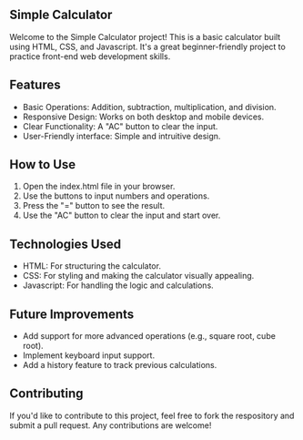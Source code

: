 ## Simple Calculator
  Welcome to the Simple Calculator project! 
  This is a basic calculator built using HTML, CSS, and Javascript. It's a great beginner-friendly project to practice front-end web development skills.

  ## Features
  - Basic Operations: Addition, subtraction, multiplication, and division.
  - Responsive Design: Works on both desktop and mobile devices.
  - Clear Functionality: A "AC" button to clear the input.
  - User-Friendly interface: Simple and intruitive design.


  ## How to Use 
  1. Open the index.html file in your browser.
  2. Use the buttons to input numbers and operations.
  3. Press the "=" button to see the result.
  4. Use the "AC" button to clear the input and start over.


  ## Technologies Used 
  - HTML: For structuring the calculator.
  - CSS: For styling and making the calculator visually appealing.
  - Javascript: For handling the logic and calculations.

  ## Future Improvements 
  - Add support for more advanced operations (e.g., square root, cube root).
  - Implement keyboard input support.
  - Add a history feature to track previous calculations.

  ## Contributing
  If you'd like to contribute to this project, feel free to fork the respository and submit a pull request. Any contributions are welcome!

  

